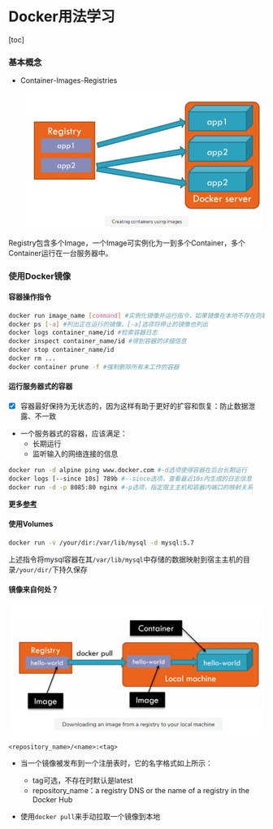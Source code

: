 # Docker用法学习

[toc]



### 基本概念

- Container-Images-Registries

  ![](imgs/基本概念.png)

Registry包含多个Image，一个Image可实例化为一到多个Container，多个Container运行在一台服务器中。

### 使用Docker镜像

#### 容器操作指令

```bash
docker run image_name [command] #实例化镜像并运行指令，如果镜像在本地不存在则联网下载
docker ps [-a] #列出正在运行的镜像，[-a]选项将停止的镜像也列出
docker logs container_name/id #检索容器日志
docker inspect container_name/id #得到容器的详细信息
docker stop container_name/id
docker rm ... 
docker container prune -f #强制删除所有未工作的容器
```

#### 运行服务器式的容器

- [x] 容器最好保持为无状态的，因为这样有助于更好的扩容和恢复：防止数据泄露、不一致

- 一个服务器式的容器，应该满足：
  - 长期运行
  - 监听输入的网络连接的信息

```bash
docker run -d alpine ping www.docker.com #-d选项使得容器在后台长期运行
docker logs [--since 10s] 789b #--since选项，查看最近10s内生成的日志信息
docker run -d -p 8085:80 nginx #-p选项，指定宿主主机和容器内端口的映射关系
```

**更多[参考](https://www.cnblogs.com/kevingrace/p/9453987.html)**

#### 使用Volumes

```bash
docker run -v /your/dir:/var/lib/mysql -d mysql:5.7 
```

上述指令将mysql容器在其`/var/lib/mysql`中存储的数据映射到宿主主机的目录`/your/dir/`下持久保存

#### 镜像来自何处？

![](imgs/拉取镜像.png)

```
<repository_name>/<name>:<tag>
```

- 当一个镜像被发布到一个注册表时，它的名字格式如上所示：
  - tag可选，不存在时默认是latest
  - repository_name：a registry DNS or the name of a registry in the Docker Hub

- 使用`docker pull`来手动拉取一个镜像到本地